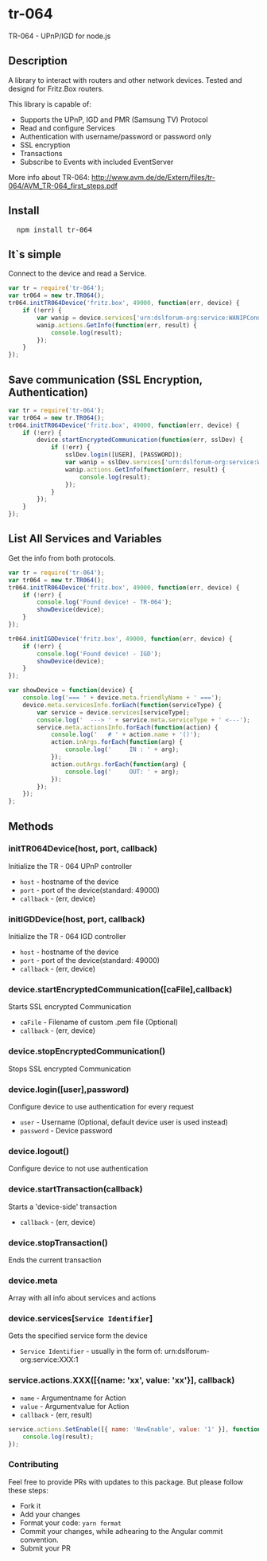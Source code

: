 # tr-064

TR-064 - UPnP/IGD for node.js

## Description

A library to interact with routers and other network devices.
Tested and designd for Fritz.Box routers.

This library is capable of:

*   Supports the UPnP, IGD and PMR (Samsung TV) Protocol
*   Read and configure Services
*   Authentication with username/password or password only
*   SSL encryption
*   Transactions
*   Subscribe to Events with included EventServer

More info about TR-064: http://www.avm.de/de/Extern/files/tr-064/AVM_TR-064_first_steps.pdf

## Install

<pre>
  npm install tr-064
</pre>

## It`s simple

Connect to the device and read a Service.

```javascript
var tr = require('tr-064');
var tr064 = new tr.TR064();
tr064.initTR064Device('fritz.box', 49000, function(err, device) {
    if (!err) {
        var wanip = device.services['urn:dslforum-org:service:WANIPConnection:1'];
        wanip.actions.GetInfo(function(err, result) {
            console.log(result);
        });
    }
});
```

## Save communication (SSL Encryption, Authentication)

```javascript
var tr = require('tr-064');
var tr064 = new tr.TR064();
tr064.initTR064Device('fritz.box', 49000, function(err, device) {
    if (!err) {
        device.startEncryptedCommunication(function(err, sslDev) {
            if (!err) {
                sslDev.login([USER], [PASSWORD]);
                var wanip = sslDev.services['urn:dslforum-org:service:WANIPConnection:1'];
                wanip.actions.GetInfo(function(err, result) {
                    console.log(result);
                });
            }
        });
    }
});
```

## List All Services and Variables

Get the info from both protocols.

```javascript
var tr = require('tr-064');
var tr064 = new tr.TR064();
tr064.initTR064Device('fritz.box', 49000, function(err, device) {
    if (!err) {
        console.log('Found device! - TR-064');
        showDevice(device);
    }
});

tr064.initIGDDevice('fritz.box', 49000, function(err, device) {
    if (!err) {
        console.log('Found device! - IGD');
        showDevice(device);
    }
});

var showDevice = function(device) {
    console.log('=== ' + device.meta.friendlyName + ' ===');
    device.meta.servicesInfo.forEach(function(serviceType) {
        var service = device.services[serviceType];
        console.log('  ---> ' + service.meta.serviceType + ' <---');
        service.meta.actionsInfo.forEach(function(action) {
            console.log('   # ' + action.name + '()');
            action.inArgs.forEach(function(arg) {
                console.log('     IN : ' + arg);
            });
            action.outArgs.forEach(function(arg) {
                console.log('     OUT: ' + arg);
            });
        });
    });
};
```

## Methods

### initTR064Device(host, port, callback)

Initialize the TR - 064 UPnP controller

*   `host` - hostname of the device
*   `port` - port of the device(standard: 49000)
*   `callback` - (err, device)

### initIGDDevice(host, port, callback)

Initialize the TR - 064 IGD controller

*   `host` - hostname of the device
*   `port` - port of the device(standard: 49000)
*   `callback` - (err, device)

### device.startEncryptedCommunication([caFile],callback)

Starts SSL encrypted Communication

*   `caFile` - Filename of custom .pem file (Optional)
*   `callback` - (err, device)

### device.stopEncryptedCommunication()

Stops SSL encrypted Communication

### device.login([user],password)

Configure device to use authentication for every request

*   `user` - Username (Optional, default device user is used instead)
*   `password` - Device password

### device.logout()

Configure device to not use authentication

### device.startTransaction(callback)

Starts a 'device-side' transaction

*   `callback` - (err, device)

### device.stopTransaction()

Ends the current transaction

### device.meta

Array with all info about services and actions

### device.services[`Service Identifier`]

Gets the specified service form the device

*   `Service Identifier` - usually in the form of: urn:dslforum-org:service:XXX:1

### service.actions.XXX([{name: 'xx', value: 'xx'}], callback)

*   `name` - Argumentname for Action
*   `value` - Argumentvalue for Action
*   `callback` - (err, result)

```javascript
service.actions.SetEnable([{ name: 'NewEnable', value: '1' }], function(err, result) {
    console.log(result);
});
```

### Contributing

Feel free to provide PRs with updates to this package. But please follow these steps:

*   Fork it
*   Add your changes
*   Format your code: `yarn format`
*   Commit your changes, while adhearing to the Angular commit convention.
*   Submit your PR
